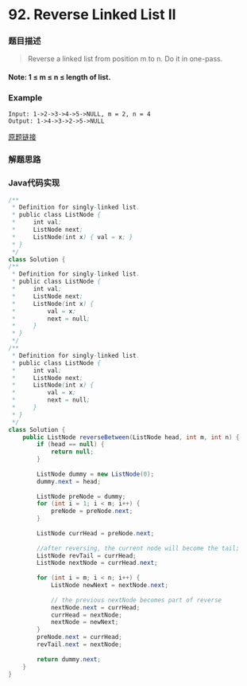 # 92. Reverse Linked List II
### 题目描述
>Reverse a linked list from position m to n. Do it in one-pass.

#### Note: 1 ≤ m ≤ n ≤ length of list.

### Example
    Input: 1->2->3->4->5->NULL, m = 2, n = 4
    Output: 1->4->3->2->5->NULL


[原题链接](https://leetcode.com/problems/reverse-linked-list-ii/)

### 解题思路


### Java代码实现

``` java
/**
 * Definition for singly-linked list.
 * public class ListNode {
 *     int val;
 *     ListNode next;
 *     ListNode(int x) { val = x; }
 * }
 */
class Solution {
/**
 * Definition for singly-linked list.
 * public class ListNode {
 *     int val;
 *     ListNode next;
 *     ListNode(int x) {
 *         val = x;
 *         next = null;
 *     }
 * }
 */
/**
 * Definition for singly-linked list.
 * public class ListNode {
 *     int val;
 *     ListNode next;
 *     ListNode(int x) {
 *         val = x;
 *         next = null;
 *     }
 * }
 */
class Solution {
    public ListNode reverseBetween(ListNode head, int m, int n) {
        if (head == null) {
            return null;
        }
        
        ListNode dummy = new ListNode(0);
        dummy.next = head;
        
        ListNode preNode = dummy;
        for (int i = 1; i < m; i++) {
            preNode = preNode.next;
        }
        
        ListNode currHead = preNode.next;
        
        //after reversing, the current node will become the tail;
        ListNode revTail = currHead;
        ListNode nextNode = currHead.next;
        
        for (int i = m; i < n; i++) {
            ListNode newNext = nextNode.next;
            
            // the previous nextNode becomes part of reverse
            nextNode.next = currHead;
            currHead = nextNode;
            nextNode = newNext;
        }
        preNode.next = currHead;
        revTail.next = nextNode;
        
        return dummy.next;
    }
}
```